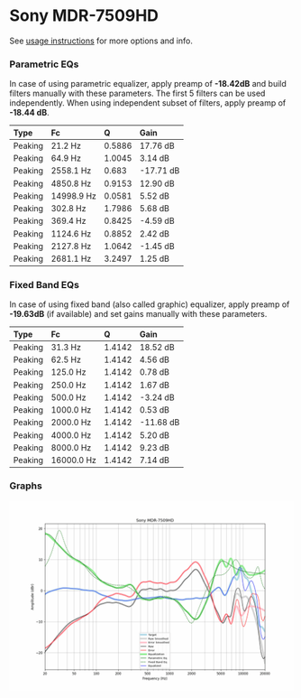 # Sony MDR-7509HD
See [usage instructions](https://github.com/jaakkopasanen/AutoEq#usage) for more options and info.

### Parametric EQs
In case of using parametric equalizer, apply preamp of **-18.42dB** and build filters manually
with these parameters. The first 5 filters can be used independently.
When using independent subset of filters, apply preamp of **-18.44 dB**.

| Type    | Fc         |      Q | Gain      |
|:--------|:-----------|:-------|:----------|
| Peaking | 21.2 Hz    | 0.5886 | 17.76 dB  |
| Peaking | 64.9 Hz    | 1.0045 | 3.14 dB   |
| Peaking | 2558.1 Hz  | 0.683  | -17.71 dB |
| Peaking | 4850.8 Hz  | 0.9153 | 12.90 dB  |
| Peaking | 14998.9 Hz | 0.0581 | 5.52 dB   |
| Peaking | 302.8 Hz   | 1.7986 | 5.68 dB   |
| Peaking | 369.4 Hz   | 0.8425 | -4.59 dB  |
| Peaking | 1124.6 Hz  | 0.8852 | 2.42 dB   |
| Peaking | 2127.8 Hz  | 1.0642 | -1.45 dB  |
| Peaking | 2681.1 Hz  | 3.2497 | 1.25 dB   |

### Fixed Band EQs
In case of using fixed band (also called graphic) equalizer, apply preamp of **-19.63dB**
(if available) and set gains manually with these parameters.

| Type    | Fc         |      Q | Gain      |
|:--------|:-----------|:-------|:----------|
| Peaking | 31.3 Hz    | 1.4142 | 18.52 dB  |
| Peaking | 62.5 Hz    | 1.4142 | 4.56 dB   |
| Peaking | 125.0 Hz   | 1.4142 | 0.78 dB   |
| Peaking | 250.0 Hz   | 1.4142 | 1.67 dB   |
| Peaking | 500.0 Hz   | 1.4142 | -3.24 dB  |
| Peaking | 1000.0 Hz  | 1.4142 | 0.53 dB   |
| Peaking | 2000.0 Hz  | 1.4142 | -11.68 dB |
| Peaking | 4000.0 Hz  | 1.4142 | 5.20 dB   |
| Peaking | 8000.0 Hz  | 1.4142 | 9.23 dB   |
| Peaking | 16000.0 Hz | 1.4142 | 7.14 dB   |

### Graphs
![](./Sony%20MDR-7509HD.png)